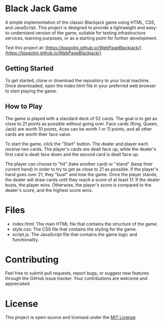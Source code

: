 # Black Jack Game

A simple implementation of the classic Blackjack game using HTML, CSS, and JavaScript. This project is designed to provide a lightweight and easy-to-understand version of the game, suitable for testing infrastructure services, learning purposes, or as a starting point for further development.

Test this project at: [https://biagolini.github.io/WebPageBlackjack/](https://biagolini.github.io/WebPageBlackjack/)

## Getting Started

To get started, clone or download the repository to your local machine. Once downloaded, open the index.html file in your preferred web browser to start playing the game.

## How to Play

The game is played with a standard deck of 52 cards. The goal is to get as close to 21 points as possible without going over. Face cards (King, Queen, Jack) are worth 10 points, Aces can be worth 1 or 11 points, and all other cards are worth their face value.

To start the game, click the "Start" button. The dealer and player each receive two cards. The player's cards are dealt face up, while the dealer's first card is dealt face down and the second card is dealt face up.

The player can choose to "hit" (take another card) or "stand" (keep their current hand) in order to try to get as close to 21 as possible. If the player's hand goes over 21, they "bust" and lose the game. Once the player stands, the dealer will draw cards until they reach a score of at least 17. If the dealer busts, the player wins. Otherwise, the player's score is compared to the dealer's score, and the highest score wins.

# Files

- index.html: The main HTML file that contains the structure of the game.
- style.css: The CSS file that contains the styling for the game.
- script.js: The JavaScript file that contains the game logic and functionality.

# Contributing

Feel free to submit pull requests, report bugs, or suggest new features through the GitHub issue tracker. Your contributions are welcome and appreciated.

# License

This project is open-source and licensed under the [MIT License](https://opensource.org/licenses/MIT).
